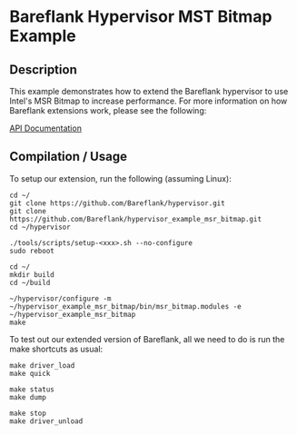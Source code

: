 # Bareflank Hypervisor MST Bitmap Example

## Description

This example demonstrates how to extend the Bareflank hypervisor to use
Intel's MSR Bitmap to increase performance. For more information on how
Bareflank extensions work, please see the following:

[API Documentation](http://bareflank.github.io/hypervisor/html/)

## Compilation / Usage

To setup our extension, run the following (assuming Linux):

```
cd ~/
git clone https://github.com/Bareflank/hypervisor.git
git clone https://github.com/Bareflank/hypervisor_example_msr_bitmap.git
cd ~/hypervisor

./tools/scripts/setup-<xxx>.sh --no-configure
sudo reboot

cd ~/
mkdir build
cd ~/build

~/hypervisor/configure -m ~/hypervisor_example_msr_bitmap/bin/msr_bitmap.modules -e ~/hypervisor_example_msr_bitmap
make
```

To test out our extended version of Bareflank, all we need to do is run the
make shortcuts as usual:

```
make driver_load
make quick

make status
make dump

make stop
make driver_unload
```
